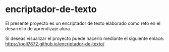 # encriptador-de-texto
El presente proyecto es un encriptador de texto elaborado como reto en el desarrollo de aprendizaje alura.

Si deseas visualizar el proyecto puede hacerlo mediante el siguiente enlace:
https://poll7872.github.io/encriptador-de-texto/
